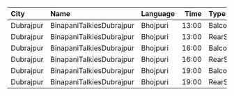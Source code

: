 | City      | Name                     | Language |  Time | Type      | Price | Capacity | Booked |
| :-------- | :----------------------- | :------- | ----: | :-------- | ----: | -------: | -----: |
| Dubrajpur | BinapaniTalkiesDubrajpur | Bhojpuri | 13:00 | Balcony   |   25₹ |      200 |    160 |
| Dubrajpur | BinapaniTalkiesDubrajpur | Bhojpuri | 13:00 | RearStall |   20₹ |      500 |    460 |
| Dubrajpur | BinapaniTalkiesDubrajpur | Bhojpuri | 16:00 | Balcony   |   25₹ |      200 |    160 |
| Dubrajpur | BinapaniTalkiesDubrajpur | Bhojpuri | 16:00 | RearStall |   20₹ |      500 |    460 |
| Dubrajpur | BinapaniTalkiesDubrajpur | Bhojpuri | 19:00 | Balcony   |   25₹ |      200 |    160 |
| Dubrajpur | BinapaniTalkiesDubrajpur | Bhojpuri | 19:00 | RearStall |   20₹ |      500 |    460 |